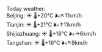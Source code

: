 Today weather:  
Beijing: ☀️   🌡️+20°C 🌬️↖11km/h  
Tianjin: ☀️   🌡️+21°C 🌬️↑11km/h  
Shijiazhuang: ☀️   🌡️+18°C 🌬️→6km/h  
Tangshan: ☀️   🌡️+16°C 🌬️↖9km/h  
